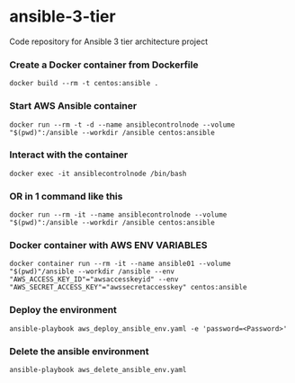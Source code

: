 # ansible-3-tier
Code repository for Ansible 3 tier architecture project

### Create a Docker container from Dockerfile
```
docker build --rm -t centos:ansible .
```

### Start AWS Ansible container
```
docker run --rm -t -d --name ansiblecontrolnode --volume "$(pwd)":/ansible --workdir /ansible centos:ansible
```

### Interact with the container
```
docker exec -it ansiblecontrolnode /bin/bash
```

### OR in 1 command like this
```
docker run --rm -it --name ansiblecontrolnode --volume "$(pwd)":/ansible --workdir /ansible centos:ansible
```

### Docker container with AWS ENV VARIABLES
```
docker container run --rm -it --name ansible01 --volume "$(pwd)"/ansible --workdir /ansible --env "AWS_ACCESS_KEY_ID"="awsaccesskeyid" --env "AWS_SECRET_ACCESS_KEY"="awssecretaccesskey" centos:ansible
```

### Deploy the environment
```
ansible-playbook aws_deploy_ansible_env.yaml -e 'password=<Password>'
```

### Delete the ansible environment
```
ansible-playbook aws_delete_ansible_env.yaml
```



